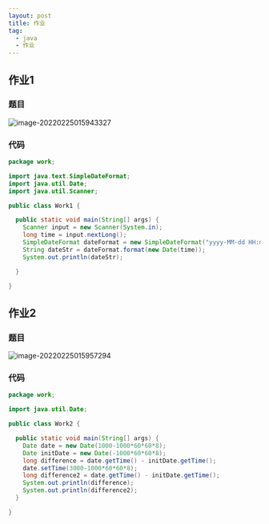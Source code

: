 ```yaml
---
layout: post
title: 作业
tag:
  - java
  - 作业
---
```


## 作业1

### 题目

![image-20220225015943327](https://gitee.com/oneadm/blog_picture/raw/master/img/202202250159468.png)

### 代码

```java
package work;

import java.text.SimpleDateFormat;
import java.util.Date;
import java.util.Scanner;

public class Work1 {

  public static void main(String[] args) {
    Scanner input = new Scanner(System.in);
    long time = input.nextLong();
    SimpleDateFormat dateFormat = new SimpleDateFormat("yyyy-MM-dd HH:mm:ss");
    String dateStr = dateFormat.format(new Date(time));
    System.out.println(dateStr);

  }

}

```

## 作业2

### 题目

![image-20220225015957294](https://gitee.com/oneadm/blog_picture/raw/master/img/202202250159144.png)

### 代码

```java
package work;

import java.util.Date;

public class Work2 {

  public static void main(String[] args) {
    Date date = new Date(1000-1000*60*60*8);
    Date initDate = new Date(-1000*60*60*8);
    long difference = date.getTime() - initDate.getTime();
    date.setTime(3000-1000*60*60*8);
    long difference2 = date.getTime() - initDate.getTime();
    System.out.println(difference);
    System.out.println(difference2);
  }

}

```

